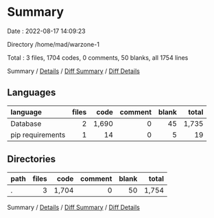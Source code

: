 # Summary

Date : 2022-08-17 14:09:23

Directory /home/mad/warzone-1

Total : 3 files,  1704 codes, 0 comments, 50 blanks, all 1754 lines

Summary / [Details](details.md) / [Diff Summary](diff.md) / [Diff Details](diff-details.md)

## Languages
| language | files | code | comment | blank | total |
| :--- | ---: | ---: | ---: | ---: | ---: |
| Database | 2 | 1,690 | 0 | 45 | 1,735 |
| pip requirements | 1 | 14 | 0 | 5 | 19 |

## Directories
| path | files | code | comment | blank | total |
| :--- | ---: | ---: | ---: | ---: | ---: |
| . | 3 | 1,704 | 0 | 50 | 1,754 |

Summary / [Details](details.md) / [Diff Summary](diff.md) / [Diff Details](diff-details.md)